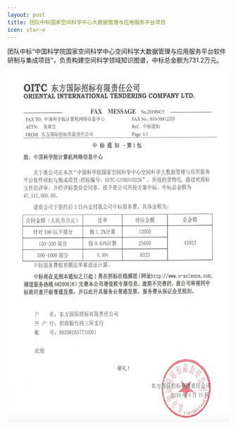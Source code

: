 ```yaml
---
layout: post
title: 团队中标国家空间科学中心大数据管理与应用服务平台项目
icon: star-o
---
```


团队中标“中国科学院国家空间科学中心空间科学大数据管理与应用服务平台软件研制与集成项目”，负责构建空间科学领域知识图谱，中标总金额为731.2万元。


<div align="center">
  <img src="/img/img_kd_0.jpg"  height="800" width="600">
</div>
